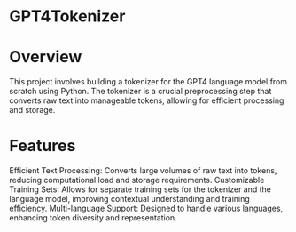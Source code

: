 # GPT4Tokenizer

# Overview
This project involves building a tokenizer for the GPT4 language model from scratch using Python. The tokenizer is a crucial preprocessing step that converts raw text into manageable tokens, allowing for efficient processing and storage.

# Features
Efficient Text Processing: Converts large volumes of raw text into tokens, reducing computational load and storage requirements.
Customizable Training Sets: Allows for separate training sets for the tokenizer and the language model, improving contextual understanding and training efficiency.
Multi-language Support: Designed to handle various languages, enhancing token diversity and representation.


